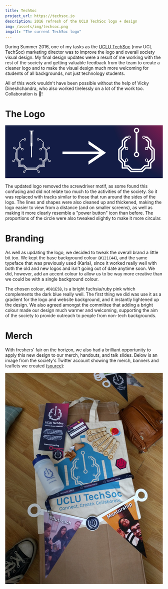 ```yaml
---
title: TechSoc
project_url: https://techsoc.io
description: 2016 refresh of the UCLU TechSoc logo + design
img: /assets/img/techsoc.png
imgalt: "The current TechSoc logo"
---
```


During Summer 2016, one of my tasks as the [UCLU TechSoc](https://techsoc.io)
(now UCL TechSoc) marketing director was to improve the logo and overall society
visual design. My final design updates were a result of me working with the rest
of the society and getting valuable feedback from the team to create a cleaner
logo and to make the visual design much more welcoming for students of all
backgrounds, not just technology students.

All of this work wouldn't have been possible without the help of Vicky
Dineshchandra, who also worked tirelessly on a lot of the work too.
Collaboration is :key:!

# The Logo

![Comparison of the old TechSoc logo and the new logo.](/assets/img/techsoclogos.jpg)

The updated logo removed the screwdriver motif, as some found this confusing and
did not relate too much to the activities of the society. So it was replaced
with tracks similar to those that run around the sides of the logo. The lines
and shapes were also cleaned up and thickened, making the logo easier to view
from a distance (and on smaller screens), as well as making it more clearly
resemble a "power button" icon than before. The proportions of the circle were
also tweaked slightly to make it more circular.

# Branding

As well as updating the logo, we decided to tweak the overall brand a little bit
too. We kept the base background colour (`#121C44`), and the same typeface that
was previously used (Karla), since it worked really well with both the old and
new logos and isn't going out of date anytime soon. We did, however, add an
accent colour to allow us to be way more creative than we could be with a single
background colour.

The chosen colour, `#D81E5B`, is a bright fuchsia/ruby pink which complements
the dark blue really well. The first thing we did was use it as a gradient for
the logo and website background, and it instantly lightened up the design. We
also agreed amongst the committee that adding a bright colour made our design
much warmer and welcoming, supporting the aim of the society to provide outreach
to people from non-tech backgrounds.

# Merch

With freshers' fair on the horizon, we also had a brilliant opportunity to apply
this new design to our merch, handouts, and talk slides. Below is an image from
the society's Twitter account showing the merch, banners and leaflets we created
([source](https://twitter.com/UCLTechSoc/status/778612444348440576)):

![](/assets/img/techsocmerch.jpg)
